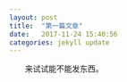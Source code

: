 ```yaml
---
layout: post
title:  "第一篇文章"
date:   2017-11-24 15:40:56
categories: jekyll update
---
```


　　来试试能不能发东西。

